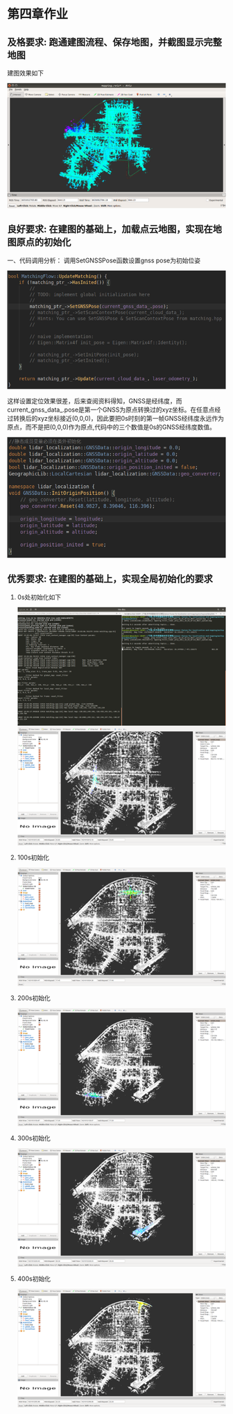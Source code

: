 # 第四章作业

## 及格要求: 跑通建图流程、保存地图，并截图显示完整地图

建图效果如下

![](pictures/map.png)

## 良好要求: 在建图的基础上，加载点云地图，实现在地图原点的初始化 

一、代码调用分析：
调用SetGNSSPose函数设置gnss pose为初始位姿

![](pictures/1.png)

这样设置定位效果很差，后来查阅资料得知，GNSS是经纬度，而current_gnss_data_.pose是第一个GNSS为原点转换过的xyz坐标。在任意点经过转换后的xyz坐标接近(0,0,0)，因此要把0s时刻的第一帧GNSS经纬度永远作为原点，而不是把(0,0,0)作为原点,代码中的三个数值是0s的GNSS经纬度数值。

![](pictures/2.png)


## 优秀要求: 在建图的基础上，实现全局初始化的要求



1. 0s处初始化如下

   ![](pictures/4.png)
   ![](pictures/3.png)

2. 100s初始化

   ![](pictures/5.png)

3. 200s初始化

   ![](pictures/6.png)

4. 300s初始化

   ![](pictures/7.png)

5. 400s初始化

   ![](pictures/8.png)

